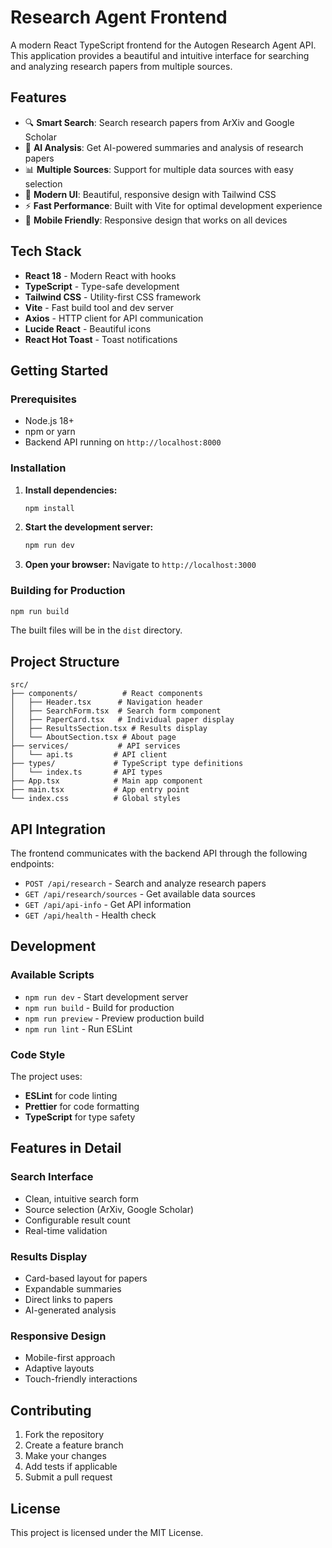 # Research Agent Frontend

A modern React TypeScript frontend for the Autogen Research Agent API. This application provides a beautiful and intuitive interface for searching and analyzing research papers from multiple sources.

## Features

- 🔍 **Smart Search**: Search research papers from ArXiv and Google Scholar
- 🤖 **AI Analysis**: Get AI-powered summaries and analysis of research papers
- 📊 **Multiple Sources**: Support for multiple data sources with easy selection
- 🎨 **Modern UI**: Beautiful, responsive design with Tailwind CSS
- ⚡ **Fast Performance**: Built with Vite for optimal development experience
- 📱 **Mobile Friendly**: Responsive design that works on all devices

## Tech Stack

- **React 18** - Modern React with hooks
- **TypeScript** - Type-safe development
- **Tailwind CSS** - Utility-first CSS framework
- **Vite** - Fast build tool and dev server
- **Axios** - HTTP client for API communication
- **Lucide React** - Beautiful icons
- **React Hot Toast** - Toast notifications

## Getting Started

### Prerequisites

- Node.js 18+ 
- npm or yarn
- Backend API running on `http://localhost:8000`

### Installation

1. **Install dependencies:**
   ```bash
   npm install
   ```

2. **Start the development server:**
   ```bash
   npm run dev
   ```

3. **Open your browser:**
   Navigate to `http://localhost:3000`

### Building for Production

```bash
npm run build
```

The built files will be in the `dist` directory.

## Project Structure

```
src/
├── components/          # React components
│   ├── Header.tsx      # Navigation header
│   ├── SearchForm.tsx  # Search form component
│   ├── PaperCard.tsx   # Individual paper display
│   ├── ResultsSection.tsx # Results display
│   └── AboutSection.tsx # About page
├── services/           # API services
│   └── api.ts         # API client
├── types/             # TypeScript type definitions
│   └── index.ts       # API types
├── App.tsx            # Main app component
├── main.tsx           # App entry point
└── index.css          # Global styles
```

## API Integration

The frontend communicates with the backend API through the following endpoints:

- `POST /api/research` - Search and analyze research papers
- `GET /api/research/sources` - Get available data sources
- `GET /api/api-info` - Get API information
- `GET /api/health` - Health check

## Development

### Available Scripts

- `npm run dev` - Start development server
- `npm run build` - Build for production
- `npm run preview` - Preview production build
- `npm run lint` - Run ESLint

### Code Style

The project uses:
- **ESLint** for code linting
- **Prettier** for code formatting
- **TypeScript** for type safety

## Features in Detail

### Search Interface
- Clean, intuitive search form
- Source selection (ArXiv, Google Scholar)
- Configurable result count
- Real-time validation

### Results Display
- Card-based layout for papers
- Expandable summaries
- Direct links to papers
- AI-generated analysis

### Responsive Design
- Mobile-first approach
- Adaptive layouts
- Touch-friendly interactions

## Contributing

1. Fork the repository
2. Create a feature branch
3. Make your changes
4. Add tests if applicable
5. Submit a pull request

## License

This project is licensed under the MIT License.
